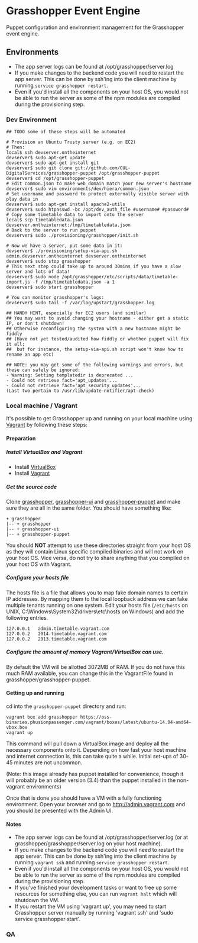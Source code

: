 # Grasshopper Event Engine

Puppet configuration and environment management for the Grasshopper event engine.

## Environments

 * The app server logs can be found at /opt/grasshopper/server.log
 * If you make changes to the backend code you will need to restart the app server. This can be done by ssh'ing into the client machine by running `service grasshopper restart`.
 * Even if you'd install all the components on your host OS, you would not be able to run the server as some of the npm modules are compiled during the provisioning step.

### Dev Environment

```
## TODO some of these steps will be automated

# Provision an Ubuntu Trusty server (e.g. on EC2)
# Then:
local$ ssh devserver.ontheinternet
devserver$ sudo apt-get update
devserver$ sudo apt-get install git
devserver$ sudo git clone git://github.com/CUL-DigitalServices/grasshopper-puppet /opt/grasshopper-puppet
devserver$ cd /opt/grasshopper-puppet
# Edit common.json to make web_domain match your new server's hostname
devserver$ sudo vim environments/dev/hiera/common.json
# Set username and password to protect externally visible server with play data in
devserver$ sudo apt-get install apache2-utils
devserver$ sudo htpasswd -bc /opt/dev_auth_file #username# #password#
# Copy some timetable data to import onto the server
local$ scp timetabledata.json devserver.ontheinternet:/tmp/timetabledata.json
# Back to the server to run puppet
devserver$ sudo ./provisioning/grasshopper/init.sh

# Now we have a server, put some data in it:
devserver$ ./provisioning/setup-via-api.sh admin.devserver.ontheinternet devserver.ontheinternet
devserver$ sudo stop grasshopper
# This next step could take up to around 30mins if you have a slow server and lots of data!
devserver$ sudo node /opt/grasshopper/etc/scripts/data/timetable-import.js -f /tmp/timetabledata.json -a 1
devserver$ sudo start grasshopper

# You can monitor grasshopper's logs:
devserver$ sudo tail -f /var/log/upstart/grasshopper.log

## HANDY HINT, especially for EC2 users (and similar)
## You may want to avoid changing your hostname - either get a static IP, or don't shutdown!
## Otherwise reconfiguring the system with a new hostname might be fiddly
## (Have not yet tested/audited how fiddly or whether puppet will fix it all;
##  but for instance, the setup-via-api.sh script won't know how to rename an app etc)

## NOTE: you may get some of the following warnings and errors, but these can safely be ignored:
- Warning: Setting templatedir is deprecated ...
- Could not retrieve fact='apt_updates'...
- Could not retrieve fact='apt_security_updates'...
(Last two pertain to /usr/lib/update-notifier/apt-check)
```

### Local machine / Vagrant

It's possible to get Grasshopper up and running on your local machine using [Vagrant](http://www.vagrantup.com) by following these steps:

#### Preparation

##### Install VirtualBox and Vagrant

* Install [VirtualBox](https://www.virtualbox.org/wiki/Downloads)
* Install [Vagrant](http://downloads.vagrantup.com)

##### Get the source code

Clone [grasshopper](https://github.com/CUL-DigitalServices/grasshopper), [grasshopper-ui](https://github.com/CUL-DigitalServices/grasshopper-ui) and [grasshopper-puppet](https://github.com/CUL-DigitalServices/grasshopper-puppet) and make sure they are all in the same folder. You should have something like:

```
+ grasshopper
|-- + grasshopper
|-- + grasshopper-ui
|-- + grasshopper-puppet
```

You should **NOT** attempt to use these directories straight from your host OS as they will contain Linux specific compiled binaries and will not work on your host OS.
Vice versa, do not try to share anything that you compiled on your host OS with Vagrant.

##### Configure your hosts file

The hosts file is a file that allows you to map fake domain names to certain IP addresses. By mapping them to
the local loopback address we can fake multiple tenants running on one system.
Edit your hosts file (`/etc/hosts` on UNIX, C:\Windows\System32\drivers\etc\hosts on Windows) and add the following entries.

```
127.0.0.1   admin.timetable.vagrant.com
127.0.0.2   2014.timetable.vagrant.com
127.0.0.2   2013.timetable.vagrant.com
```

##### Configure the amount of memory Vagrant/VirtualBox can use.

By default the VM will be allotted 3072MB of RAM. If you do not have this much RAM available,
you can change this in the VagrantFile found in grasshopper/grasshopper-puppet.

#### Getting up and running

cd into the `grasshopper-puppet` directory and run:

```
vagrant box add grasshopper https://oss-binaries.phusionpassenger.com/vagrant/boxes/latest/ubuntu-14.04-amd64-vbox.box
vagrant up
```

This command will pull down a VirtualBox image and deploy all the necessary components onto it.
Depending on how fast your host machine and internet connection is, this can take quite a while. Initial set-ups of 30-45 minutes are not uncommon.

(Note: this image already has puppet installed for convenience, though it will probably be an older version (3.4) than the puppet installed in the non-vagrant environments)

Once that is done you should have a VM with a fully functioning environment.
Open your browser and go to http://admin.vagrant.com and you should be presented with the Admin UI.

#### Notes

 * The app server logs can be found at /opt/grasshopper/server.log (or at grasshopper/grasshopper/server.log on your host machine).
 * If you make changes to the backend code you will need to restart the app server. This can be done by ssh'ing into the client machine by running `vagrant ssh` and running `service grasshopper restart`.
 * Even if you'd install all the components on your host OS, you would not be able to run the server as some of the npm modules are compiled during the provisioning step.
 * If you've finished your development tasks or want to free up some resources for something else, you can run `vagrant halt` which will shutdown the VM.
 * If you restart the VM using 'vagrant up', you may need to start Grasshopper server manually by running 'vagrant ssh' and 'sudo service grasshopper start'.

### QA
